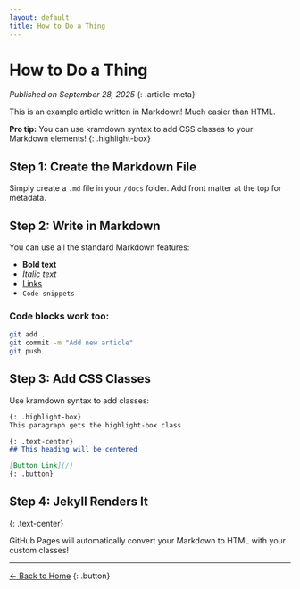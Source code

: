 ```yaml
---
layout: default
title: How to Do a Thing
---
```


# How to Do a Thing

*Published on September 28, 2025*
{: .article-meta}

This is an example article written in Markdown! Much easier than HTML.

**Pro tip:** You can use kramdown syntax to add CSS classes to your Markdown elements!
{: .highlight-box}

## Step 1: Create the Markdown File

Simply create a `.md` file in your `/docs` folder. Add front matter at the top for metadata.

## Step 2: Write in Markdown

You can use all the standard Markdown features:

- **Bold text**
- *Italic text*
- [Links](/)
- `Code snippets`

### Code blocks work too:

```bash
git add .
git commit -m "Add new article"
git push
```

## Step 3: Add CSS Classes

Use kramdown syntax to add classes:

```markdown
{: .highlight-box}
This paragraph gets the highlight-box class

{: .text-center}
## This heading will be centered

[Button Link](/)
{: .button}
```

## Step 4: Jekyll Renders It
{: .text-center}

GitHub Pages will automatically convert your Markdown to HTML with your custom classes!

---

[← Back to Home](/)
{: .button}
